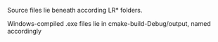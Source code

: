 Source files lie beneath according LR* folders.

Windows-compiled .exe files lie in cmake-build-Debug/output, named accordingly